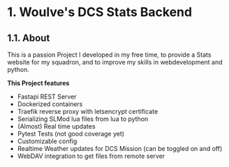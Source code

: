 # 1. Woulve's DCS Stats Backend

## 1.1. About
This is a passion Project I developed in my free time, to provide a Stats website for my squadron, and to improve my skills in webdevelopment and python.

**This Project features**
- Fastapi  REST Server
- Dockerized containers
- Traefik reverse proxy with letsencrypt certificate
- Serializing SLMod lua files from lua to python
- (Almost) Real time updates
- Pytest Tests (not good coverage yet)
- Customizable config
- Realtime Weather updates for DCS Mission (can be toggled on and off)
- WebDAV integration to get files from remote server